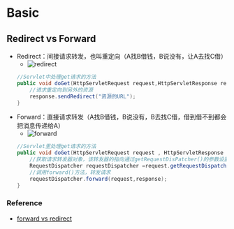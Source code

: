 # Basic

## Redirect vs Forward
- Redirect：间接请求转发，也叫重定向（A找B借钱，B说没有，让A去找C借）
    - ![redirect](https://images0.cnblogs.com/blog2015/712052/201505/202214341663208.png)
    ```java
    //Servlet中处理get请求的方法
    public void doGet(HttpServletRequest request,HttpServletResponse response){
        //请求重定向到另外的资源
        response.sendRedirect("资源的URL");
    }
    ```
- Forward：直接请求转发（A找B借钱，B说没有，B去找C借，借到借不到都会把消息传递给A）
    - ![forward](https://images0.cnblogs.com/blog2015/712052/201505/202240531979609.png) 
    ```java
    //Servlet里处理get请求的方法
    public void doGet(HttpServletRequest request , HttpServletResponse response){
        //获取请求转发器对象，该转发器的指向通过getRequestDisPatcher()的参数设置
        RequestDispatcher requestDispatcher =request.getRequestDispatcher("资源的URL");
        //调用forward()方法，转发请求      
        requestDispatcher.forward(request,response);    
    }
    ```
### Reference
- [forward vs redirect](https://www.cnblogs.com/selene/p/4518246.html)